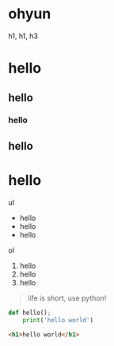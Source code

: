 # ohyun

h1, h1, h3
# hello
## hello
### hello
## hello
# hello

ul
* hello
* hello
* hello

ol
1. hello
2. hello
3. hello

> life is short, use python!

```python
def hello();
    print('hello world')
```

```html
<h1>hello world</h1>
```

